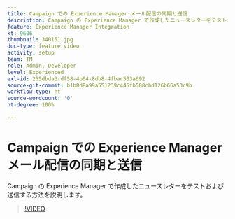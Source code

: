 ```yaml
---
title: Campaign での Experience Manager メール配信の同期と送信
description: Campaign の Experience Manager で作成したニュースレターをテストおよび送信する方法を説明します。
feature: Experience Manager Integration
kt: 9606
thumbnail: 340151.jpg
doc-type: feature video
activity: setup
team: TM
role: Admin, Developer
level: Experienced
exl-id: 255dbda3-df58-4b64-8db8-4fbac503a692
source-git-commit: b1b8d8a99a551239c445fb588cbd126b66a53c9b
workflow-type: ht
source-wordcount: '0'
ht-degree: 100%

---
```


# Campaign での Experience Manager メール配信の同期と送信

Campaign の Experience Manager で作成したニュースレターをテストおよび送信する方法を説明します。

>[!VIDEO](https://video.tv.adobe.com/v/340151?quality=12&learn=on)
